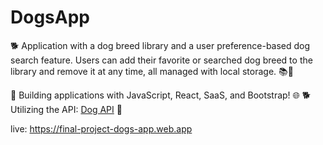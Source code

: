 # DogsApp

🐕 Application with a dog breed library and a user preference-based dog search feature. Users can add their favorite or searched dog breed to the library and remove it at any time, all managed with local storage. 📚🐾


🚀 Building applications with JavaScript, React, SaaS, and Bootstrap! 🌐
🐕 Utilizing the API: [Dog API](https://api.api-ninjas.com/v1/dogs) 🐾

live: https://final-project-dogs-app.web.app

